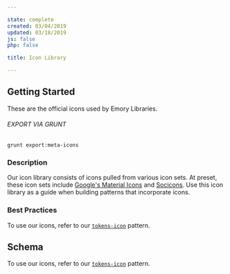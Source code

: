 ```yaml
---

state: complete
created: 03/04/2019
updated: 03/18/2019
js: false
php: false

title: Icon Library

---
```


## Getting Started

These are the official icons used by Emory Libraries.

###### EXPORT VIA GRUNT

```
grunt export:meta-icons
```


### Description

Our icon library consists of icons pulled from various icon sets. At preset, these icon sets include [Google's Material Icons][Material] and [Socicons][Socicons]. Use this icon library as a guide when building patterns that incorporate icons.


### Best Practices

To use our icons, refer to our [`tokens-icon`][tokens-icon] pattern.


## Schema

To use our icons, refer to our [`tokens-icon`][tokens-icon] pattern.


[tokens-icon]: /patterns/10-tokens-10-globals-icon/10-tokens-10-globals-icon.html
[Material]: /https://material.io/tools/icons/?style=outline
[Socicons]: http://www.socicon.com/
